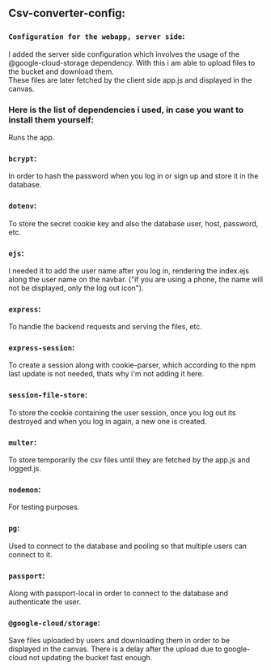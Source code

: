 ## Csv-converter-config:
### `Configuration for the webapp, server side`:
I added the server side configuration which involves the usage of the @google-cloud-storage dependency. With this i am able to upload files to the bucket and download them.<br />
These files are later fetched by the client side app.js and displayed in the canvas.
### Here is the list of dependencies i used, in case you want to install them yourself:
Runs the app.
### `bcrypt`:
In order to hash the password when you log in or sign up and store it in the database.
### `dotenv`:
To store the secret cookie key and also the database user, host, password, etc.
### `ejs`:
 I needed it to add the user name after you log in, rendering the index.ejs along the user name on the navbar. ("if you are using a phone, the name will not be displayed, only the log out icon"). 
### `express`:
To handle the backend requests and serving the files, etc.
### `express-session`:
To create a session along with cookie-parser, which according to the npm last update is not needed, thats why i'm not adding it here. 
### `session-file-store`:
To store the cookie containing the user session, once you log out its destroyed and when you log in again, a new one is created. 
### `multer`:
To store temporarily the csv files until they are fetched by the app.js and logged.js.
### `nodemon`:
For testing purposes.
### `pg`:
Used to connect to the database and pooling so that multiple users can connect to it.
### `passport`:
Along with passport-local in order to connect to the database and authenticate the user.
### `@google-cloud/storage`:
Save files uploaded by users and downloading them in order to be displayed in the canvas. There is a delay after the upload due to google-cloud not updating the bucket fast enough.
